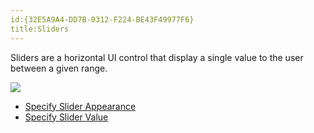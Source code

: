 ```yaml
---
id:{32E5A9A4-DD7B-0312-F224-BE43F49977F6}  
title:Sliders  
---
```


Sliders are a horizontal UI control that display a single value to the user
between a given range.&nbsp;

 ![](Images/SliderAppearance.png)

-   [Specify Slider Appearance](/recipes/ios/standard_controls/sliders/specify_slider_appearance) 
-   [Specify Slider Value](/recipes/ios/standard_controls/sliders/specify_slider_value)